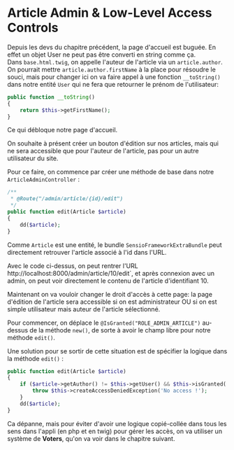 # Article Admin & Low-Level Access Controls

Depuis les devs du chapitre précédent, la page d'accueil est buguée. En effet
un objet User ne peut pas être converti en string comme ça.  
Dans `base.html.twig`, on appelle l'auteur de l'article via un `article.author`.  
On pourrait mettre `article.author.firstName` à la place pour résoudre le souci,
mais pour changer ici on va faire appel à une fonction `__toString()` dans notre
entité `User` qui ne fera que retourner le prénom de l'utilisateur:
```PHP
public function __toString()
{
    return $this->getFirstName();
}
```

Ce qui débloque notre page d'accueil.  

On souhaite à présent créer un bouton d'édition sur nos articles, mais qui ne sera
accessible que pour l'auteur de l'article, pas pour un autre utilisateur du site.  

Pour ce faire, on commence par créer une méthode de base dans notre
`ArticleAdminController` :
```PHP
/**
 * @Route("/admin/article/{id}/edit")
 */
public function edit(Article $article)
{
    dd($article);
}
```

Comme `Article` est une entité, le bundle `SensioFrameworkExtraBundle` 
peut directement retrouver l'article associé à l'id dans l'URL.  

Avec le code ci-dessus, on peut rentrer l'URL  ̀http://localhost:8000/admin/article/10/edit`,
et après connexion avec un admin, on peut voir directement le contenu de l'article
d'identifiant 10.

Maintenant on va vouloir changer le droit d'accès à cette page: la page d'édition
de l'article sera accessible si on est administrateur OU si on est simple utilisateur
mais auteur de l'article sélectionné.  

Pour commencer, on déplace le `@IsGranted("ROLE_ADMIN_ARTICLE")` au-dessus de la 
méthode `new()`, de sorte à avoir le champ libre pour notre méthode `edit()`.  

Une solution pour se sortir de cette situation est de spécifier
la logique dans la méthode `edit()` :
```PHP
public function edit(Article $article)
{
    if ($article->getAuthor() != $this->getUser() && $this->isGranted('ROLE_ADMIN_ARTICLE')) {
        throw $this->createAccessDeniedException('No access !');
    }
    dd($article);
}
```

Ca dépanne, mais pour éviter d'avoir une logique copié-collée dans tous les sens
dans l'appli (en php et en twig) pour gérer les accès, on va utiliser un 
système de **Voters**, qu'on va voir dans le chapitre suivant.
